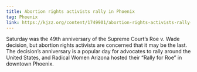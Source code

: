 ```yaml
---
title: Abortion rights activists rally in Phoenix
tag: Phoenix
link: https://kjzz.org/content/1749901/abortion-rights-activists-rally-phoenix-49th-anniversary-roe-v-wade-decision
---
```


Saturday was the 49th anniversary of the Supreme Court’s Roe v. Wade decision, but abortion rights activists are concerned that it may be the last. The decision’s anniversary is a popular day for advocates to rally around the United States, and Radical Women Arizona hosted their “Rally for Roe” in downtown Phoenix.
